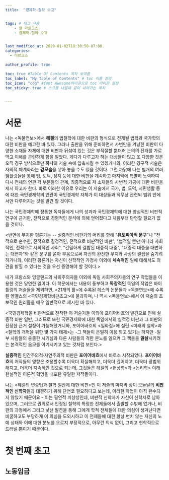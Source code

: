 ```yaml
---
title:  "경제학-철학 수고"


tags: # 태그 사용
    - 칼 마르크스
    - 경제학-철학 수고


last_modified_at: 2020-01-02T18:30:50-07:00.
categories:
  - 마르크스

author_profile: true

toc: true #Table Of Contents 목차 보여줌
toc_label: "My Table of Contents" # toc 이름 정의
toc_icon: "cog" #font Awesome아이콘으로 toc 아이콘 설정
toc_sticky: true # 스크롤 내릴때 같이 내려가는 목차


---
```

# 서문

나는 <독불연보>에서 <strong>헤겔</strong>의 법철학에 대한 비판의 형식으로 전개될 법학과 국가학의 대한 비판을 예고한 바 있다.
그러나 출판을 위해 준비하면서 사변만을 겨냥한 비판이 다양한 소재들 자체에 대한 비판과 뒤섞여 있는 것은 부적절할 뿐더러 논의의 전개를 가로막고 이해를 곤란하게 함을 알았다.
게다가 다루고자 하는 대상들이 많고 또 다양한 것은 오직 경구 방식으로만 <strong>하나</strong>의 저술 속에 압축시킬 수 있겠거니와, 이러한 경구적 서술은 자의적 체계화라는 <strong>겉모습</strong>을 낳아 놓을 수도 있을 것이다.
그런 까닭에 나는 별개의 여러 팸플릿들을 통해 법, 도덕, 정치 등에 대한 비판을 계속하고 마지막에 특별히 노력하여 다시 전체의 연관 각 부분들의 관계, 최종적으로 저 소재들의 사변적 가공에 대한 비판을 제시 하고자 한다.
바로 이러한 이유로 우리는 이 저술에서 국가, 법, 도덕, 시민생활 등에 대한 국민경제학의 연관이 국민경제학 자체가 이 대상들과 직무상 관련되 범위 안에서만 다루어지는 것을 발견 할 것이다.

나는 국민경제학에 정통한 독자들에게 나의 성과과 국민경제학에 대한 양심적인 비판적 연구에 근거한, 전적으로 경험적인 분석에 의해 얻어졌다고 처음부터 단언할 필요가 없을 것이다.

<반면에 무지한 평론가는 -- 실증적인 비판가의 머리를 향해 "<strong>유토피아적 문구</strong>"나 "전적으로 순수한, 전적으로 결정적인, 전적으로 비판적인 비판", "법적일 뿐만 아니라 사회적인, 전적으로 사회적인 사회", "긴밀하게 결합된 대중적 대중", "대중적 대중을 대변하는 대변자"와 같은 문구를 쏟아 부음으로써 자신의 완전한 무지와 사상의 결핍을 숨기려 하거니와, 이러한 평론가는 자신이 신학적인 가정사 이외에 <strong>세속적인</strong> 일에 대해서도 의견을 밝힐 수 있다는 것을 우선 증명해야 할 것이다.>

내가 프랑스와 잉글랜드의 사회주의자들 이외에 독일 사회주의자들의 연구 작업들을 이용한 것은 당연한 일이다.
이 학문에서는 내용이 풍부하고 <strong>독창적인</strong> 독일의 작업은 바이틀링의 저술들을 제외하면, <21개의 활>에 수록된 헤스의 논문들과 <독불연보>에 수록된 엥겔스의 <국민경제학비판초고>에 불과하며, 나 역시 <독불연보>에서 이 저술의 초보적인 원리들을 매우 일반적으로 제시한 바 있다.

<국민경제학을 비판적으로 천착한 이 저술가들 이외에 포이어바흐의 발견으로 인해 실증적 비판 일반, 그러므로 또한 국민경제학에 대한 독일에서의 실적정 비판과 그 비판의 진정한 근거 설정이 가능해졌거니와, 포이어바흐의 <일화집>에 실린 <미래의 철학>과 <철학의 개혁을 위한 몇 가지 테제>는 -그 책들이 은밀히 이용 되고 있기는 하지만 -일부 사람들의 옹졸한 시기심과 다른 사람들의 격한 분노를 일으켜 그 책들을 <strong>말살</strong>시키려는 본격적인 음모를 야기시키고 있는 것처럼 보인다.>

<strong>실증적인</strong> 인간주의적&middot;자연주의적 비판은 <strong>포이어바흐</strong>에서 바로소 시작되었다.
<strong>포이어바흐</strong>의 저작들의 영향은 조용할수록 더욱더 확실해지고, 더욱더 깊어지고, 더욱더 광범위해지고, 더욱더 지속적인 것으로 되는데, 그것들은 헤겔의 <현상학>과 <논리학> 이래 현실적인 이론적 혁명을 내포한 유일한 저작들이다.

나는 <헤겔의 변증법과 철학 일반에 대한 비판>인 이 저술의 마지막 장이 오늘날의 <strong>비판적인 신학자</strong>들과 대결하기 위해 단연코 필요하다고 보는데, 이러한 작업이 아직 완수되지 않았기 때문이요 - 이는 필연적 피상성인데, 비판적 신학자가 자신이 신학자로 남아 있으며, 그러므로 권위로서 인정된 철학의 특정한 전제들에서 출발할 수밖에 없거나, 비판의 과정에서 그리고 낯선 발견을 통해 그에게 학적 전체들에 대한 의심이 생겨난다면 비굴하고도 부당하게 이 의심을 도외시하고 이 전제들에 대한 항상 변치 않는 자신의 노예 상태와 이에 대한 분노를 오로지 부정적으로, 아무런 의식 없이, 그리고 현학적으로 드러낼 뿐이기 때문이다.



# 첫 번째 초고

## 노동임금
